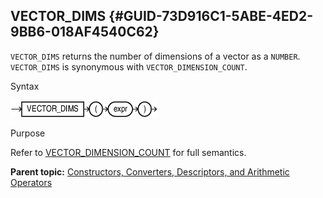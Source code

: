 ## VECTOR_DIMS {#GUID-73D916C1-5ABE-4ED2-9BB6-018AF4540C62}

`VECTOR_DIMS` returns the number of dimensions of a vector as a `NUMBER`. `VECTOR_DIMS` is synonymous with `VECTOR_DIMENSION_COUNT`. 

Syntax

  


![Description of vector_dims.eps follows](img/vector_dims.gif)  


  


Purpose

Refer to [VECTOR_DIMENSION_COUNT](vector_dimension_count-vecse.md#GUID-1506357D-AE4E-41F1-8476-BED1BC824230) for full semantics. 

**Parent topic:** [Constructors, Converters, Descriptors, and Arithmetic Operators](constructors-converters-descriptors-and-arithmetic-operators.md)
